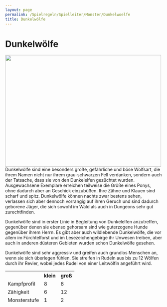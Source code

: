 ```yaml
---
layout: page
permalink: /Spielregeln/Spielleiter/Monster/Dunkelwoelfe
title: Dunkelwölfe
---
```


# Dunkelwölfe

<img alt="" height="357" src="{{ site.baseurl }}/assets/images/monster/dunkelwolf.jpg" width="500" />
Dunkelwölfe sind eine besonders große, gefährliche und böse Wolfsart, die ihrem Namen nicht nur ihrem grau-schwarzen Fell verdanken, sondern auch der Tatsache, dass sie von den Dunkelelfen gezüchtet wurden. Ausgewachsene Exemplare erreichen teilweise die Größe eines Ponys, ohne dadurch aber an Geschick einzubüßen. Ihre Zähne und Klauen sind scharf und spitz. Dunkelwölfe können nachts zwar bestens sehen, verlassen sich aber dennoch vorrangig auf ihren Geruch und sind dadurch geborene Jäger, die sich sowohl im Wald als auch in Dungeons sehr gut zurechtfinden.

Dunkelwölfe sind in erster Linie in Begleitung von Dunkelelfen anzutreffen, gegenüber denen sie ebenso gehorsam sind wie guterzogene Hunde gegenüber ihrem Herrn. Es gibt aber auch wildlebende Dunkelwölfe, die vor allem im Fürchtelforst und im Lesezeichengebirge ihr Unwesen treiben, aber auch in anderen düsteren Gebieten wurden schon Dunkelwölfe gesehen.

Dunkelwölfe sind sehr aggressiv und greifen auch grundlos Menschen an, wenn sie sich überlegen fühlen. Sie streifen in Rudeln aus bis zu 12 Wölfen durch ihr Revier, wobei jedes Rudel von einer Leitwölfin angeführt wird.

<table>
<thead>
<tr><th> </th><th>klein</th><th>groß</th></tr>
<tr><td>Kampfprofil</td><td>8</td><td>8</td></tr>
<tr><td>Zähigkeit</td><td>6</td><td>12</td></tr>
<tr><td>Monsterstufe</td><td>1</td><td>2</td></tr>
</thead>
</table>
